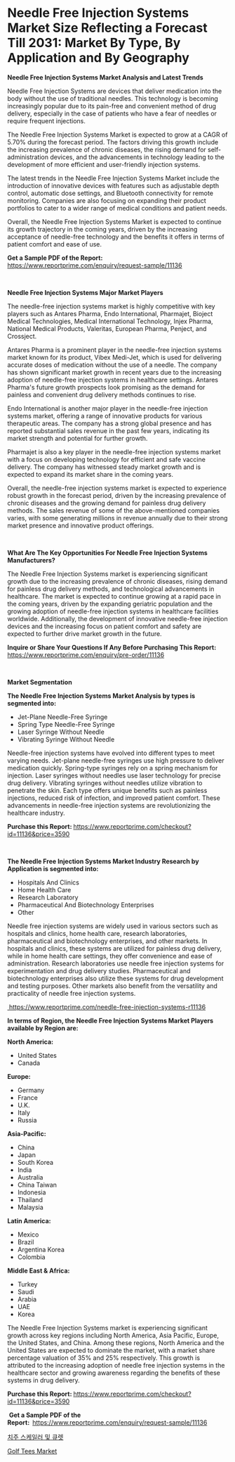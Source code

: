 <p><h1>Needle Free Injection Systems Market Size Reflecting a Forecast Till 2031: Market By Type, By Application and By Geography</h1></p><p><strong>Needle Free Injection Systems Market Analysis and Latest Trends</strong></p>
<p><p>Needle Free Injection Systems are devices that deliver medication into the body without the use of traditional needles. This technology is becoming increasingly popular due to its pain-free and convenient method of drug delivery, especially in the case of patients who have a fear of needles or require frequent injections.</p><p>The Needle Free Injection Systems Market is expected to grow at a CAGR of 5.70% during the forecast period. The factors driving this growth include the increasing prevalence of chronic diseases, the rising demand for self-administration devices, and the advancements in technology leading to the development of more efficient and user-friendly injection systems.</p><p>The latest trends in the Needle Free Injection Systems Market include the introduction of innovative devices with features such as adjustable depth control, automatic dose settings, and Bluetooth connectivity for remote monitoring. Companies are also focusing on expanding their product portfolios to cater to a wider range of medical conditions and patient needs.</p><p>Overall, the Needle Free Injection Systems Market is expected to continue its growth trajectory in the coming years, driven by the increasing acceptance of needle-free technology and the benefits it offers in terms of patient comfort and ease of use.</p></p>
<p><strong>Get a Sample PDF of the Report:&nbsp;</strong> <a href="https://www.reportprime.com/enquiry/request-sample/11136">https://www.reportprime.com/enquiry/request-sample/11136</a></p>
<p>&nbsp;</p>
<p><strong>Needle Free Injection Systems Major Market Players</strong></p>
<p><p>The needle-free injection systems market is highly competitive with key players such as Antares Pharma, Endo International, Pharmajet, Bioject Medical Technologies, Medical International Technology, Injex Pharma, National Medical Products, Valeritas, European Pharma, Penject, and Crossject.</p><p>Antares Pharma is a prominent player in the needle-free injection systems market known for its product, Vibex Medi-Jet, which is used for delivering accurate doses of medication without the use of a needle. The company has shown significant market growth in recent years due to the increasing adoption of needle-free injection systems in healthcare settings. Antares Pharma's future growth prospects look promising as the demand for painless and convenient drug delivery methods continues to rise.</p><p>Endo International is another major player in the needle-free injection systems market, offering a range of innovative products for various therapeutic areas. The company has a strong global presence and has reported substantial sales revenue in the past few years, indicating its market strength and potential for further growth.</p><p>Pharmajet is also a key player in the needle-free injection systems market with a focus on developing technology for efficient and safe vaccine delivery. The company has witnessed steady market growth and is expected to expand its market share in the coming years.</p><p>Overall, the needle-free injection systems market is expected to experience robust growth in the forecast period, driven by the increasing prevalence of chronic diseases and the growing demand for painless drug delivery methods. The sales revenue of some of the above-mentioned companies varies, with some generating millions in revenue annually due to their strong market presence and innovative product offerings.</p></p>
<p>&nbsp;</p>
<p><strong>What Are The Key Opportunities For Needle Free Injection Systems Manufacturers?</strong></p>
<p><p>The Needle Free Injection Systems market is experiencing significant growth due to the increasing prevalence of chronic diseases, rising demand for painless drug delivery methods, and technological advancements in healthcare. The market is expected to continue growing at a rapid pace in the coming years, driven by the expanding geriatric population and the growing adoption of needle-free injection systems in healthcare facilities worldwide. Additionally, the development of innovative needle-free injection devices and the increasing focus on patient comfort and safety are expected to further drive market growth in the future.</p></p>
<p><strong>Inquire or Share Your Questions If Any Before Purchasing This Report:</strong> <a href="https://www.reportprime.com/enquiry/pre-order/11136">https://www.reportprime.com/enquiry/pre-order/11136</a></p>
<p>&nbsp;</p>
<p><strong>Market Segmentation</strong></p>
<p><strong>The Needle Free Injection Systems Market Analysis by types is segmented into:</strong></p>
<p><ul><li>Jet-Plane Needle-Free Syringe</li><li>Spring Type Needle-Free Syringe</li><li>Laser Syringe Without Needle</li><li>Vibrating Syringe Without Needle</li></ul></p>
<p><p>Needle-free injection systems have evolved into different types to meet varying needs. Jet-plane needle-free syringes use high pressure to deliver medication quickly. Spring-type syringes rely on a spring mechanism for injection. Laser syringes without needles use laser technology for precise drug delivery. Vibrating syringes without needles utilize vibration to penetrate the skin. Each type offers unique benefits such as painless injections, reduced risk of infection, and improved patient comfort. These advancements in needle-free injection systems are revolutionizing the healthcare industry.</p></p>
<p><strong>Purchase this Report:&nbsp;</strong><a href="https://www.reportprime.com/checkout?id=11136&price=3590">https://www.reportprime.com/checkout?id=11136&price=3590</a></p>
<p>&nbsp;</p>
<p><strong>The Needle Free Injection Systems Market Industry Research by Application is segmented into:</strong></p>
<p><ul><li>Hospitals And Clinics</li><li>Home Health Care</li><li>Research Laboratory</li><li>Pharmaceutical And Biotechnology Enterprises</li><li>Other</li></ul></p>
<p><p>Needle free injection systems are widely used in various sectors such as hospitals and clinics, home health care, research laboratories, pharmaceutical and biotechnology enterprises, and other markets. In hospitals and clinics, these systems are utilized for painless drug delivery, while in home health care settings, they offer convenience and ease of administration. Research laboratories use needle free injection systems for experimentation and drug delivery studies. Pharmaceutical and biotechnology enterprises also utilize these systems for drug development and testing purposes. Other markets also benefit from the versatility and practicality of needle free injection systems.</p></p>
<p><a href="https://www.reportprime.com/needle-free-injection-systems-r11136">&nbsp;https://www.reportprime.com/needle-free-injection-systems-r11136</a></p>
<p><strong>In terms of Region, the Needle Free Injection Systems Market Players available by Region are:</strong></p>
<p>
    <p> <strong> North America: </strong>
        <ul>
            <li>United States</li>
            <li>Canada</li>
        </ul>
        </p> 
    <p> <strong> Europe: </strong>
        <ul>
            <li>Germany</li>
            <li>France</li>
            <li>U.K.</li>
            <li>Italy</li>
            <li>Russia</li>
        </ul>
        </p> 
    <p> <strong> Asia-Pacific: </strong>
        <ul>
            <li>China</li>
            <li>Japan</li>
            <li>South Korea</li>
            <li>India</li>
            <li>Australia</li>
            <li>China Taiwan</li>
            <li>Indonesia</li>
            <li>Thailand</li>
            <li>Malaysia</li>
        </ul>
        </p> 
    <p> <strong> Latin America: </strong>
        <ul>
            <li>Mexico</li>
            <li>Brazil</li>
            <li>Argentina Korea</li>
            <li>Colombia</li>
        </ul>
        </p> 
    <p> <strong> Middle East & Africa: </strong>
        <ul>
            <li>Turkey</li>
            <li>Saudi</li>
            <li>Arabia</li>
            <li>UAE</li>
            <li>Korea</li>
        </ul>
    </p>
    </p>
<p><p>The Needle Free Injection Systems market is experiencing significant growth across key regions including North America, Asia Pacific, Europe, the United States, and China. Among these regions, North America and the United States are expected to dominate the market, with a market share percentage valuation of 35% and 25% respectively. This growth is attributed to the increasing adoption of needle free injection systems in the healthcare sector and growing awareness regarding the benefits of these systems in drug delivery.</p></p>
<p><strong>Purchase this Report: </strong><a href="https://www.reportprime.com/checkout?id=11136&price=3590">https://www.reportprime.com/checkout?id=11136&price=3590</a></p>
<p>&nbsp;<strong>Get a Sample PDF of the Report:&nbsp;&nbsp;</strong><a href="https://www.reportprime.com/enquiry/request-sample/11136">https://www.reportprime.com/enquiry/request-sample/11136</a></p>
<p><strong></strong></p>
<p><p><a href="https://github.com/idcefvhkdut6/Market-Research-Report-List-1/blob/main/108039123903.md">치주 스케일러 및 큐렛</a></p><p><a href="https://github.com/GroverBarry/Market-Research-Report-List-4/blob/main/golf-tees-market.md">Golf Tees Market</a></p></p>